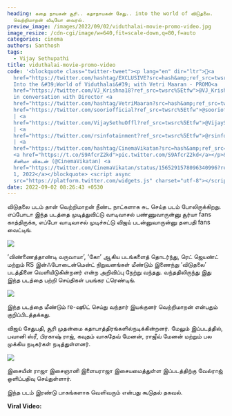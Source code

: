 ```yaml
---
heading: கதை நாயகன் சூரி.. கதாநாயகன் சேது.. into the world of விடுதலை.
  வெற்றிமாறன் வீடியோ வைரல்.
preview_image: /images/2022/09/02/viduthalai-movie-promo-video.jpg
image_resize: /cdn-cgi/image/w=640,fit=scale-down,q=80,f=auto
categories: cinema
authors: Santhosh
tags:
  - Vijay Sethupathi
title: viduthalai-movie-promo-video
code: '<blockquote class="twitter-tweet"><p lang="en" dir="ltr">🔴<a
  href="https://twitter.com/hashtag/EXCLUSIVE?src=hash&amp;ref_src=twsrc%5Etfw">#EXCLUSIVE</a>:
  Into the &#39;World of Viduthalai&#39; with Vetri Maaran - PROMO<a
  href="https://twitter.com/VJ_Krishna18?ref_src=twsrc%5Etfw">@VJ_Krishna18</a>
  in conversation with Director <a
  href="https://twitter.com/hashtag/VetriMaaran?src=hash&amp;ref_src=twsrc%5Etfw">#VetriMaaran</a><a
  href="https://twitter.com/sooriofficial?ref_src=twsrc%5Etfw">@sooriofficial</a>
  | <a
  href="https://twitter.com/VijaySethuOffl?ref_src=twsrc%5Etfw">@VijaySethuOffl</a>
  | <a
  href="https://twitter.com/rsinfotainment?ref_src=twsrc%5Etfw">@rsinfotainment</a>
  | <a
  href="https://twitter.com/hashtag/CinemaVikatan?src=hash&amp;ref_src=twsrc%5Etfw">#CinemaVikatan</a>
  <a href="https://t.co/S9AfcrZ2kd">pic.twitter.com/S9AfcrZ2kd</a></p>&mdash;
  சினிமா விகடன் (@CinemaVikatan) <a
  href="https://twitter.com/CinemaVikatan/status/1565291578096340996?ref_src=twsrc%5Etfw">September
  1, 2022</a></blockquote> <script async
  src="https://platform.twitter.com/widgets.js" charset="utf-8"></script>'
date: 2022-09-02 08:26:43 +0530
---
```

விடுதலை படம் தான் வெற்றிமாறன் நீண்ட நாட்களாக சுட செய்த படம் போலிருக்கிறது. எப்போடா இந்த படத்தை முடித்துவிட்டு வாடிவாசல் பண்ணுவாருன்னு சூர்யா fans காத்திருக்க, எப்போ வாடிவாசல் முடிச்சுட்டு விஜய் படன்னுவாருன்னு தளபதி fans வைட்டிங்.

![](/images/2022/09/02/viduthalai-vjs-video-update.jpg)

‘விண்ணைத்தாண்டி வருவாயா’, ‘கோ’ ஆகிய படங்களைத் தொடர்ந்து, ரெட் ஜெயண்ட் மற்றும் RS  இன்ஃபோடைன்மென்ட் நிறுவனங்கள் மீண்டும் இணைந்து ‘விடுதலை’ படத்தினை வெளியிடுகின்றனர் என்ற அறிவிப்பு நேற்று வந்தது. வந்ததிலிருந்து இது இந்த படத்தை பற்றி செய்திகள் பயங்கர ட்ரெண்டிங்.

![](/images/2022/09/02/viduthalai-vjs-video-update-1.jpg)

இந்த படத்தை மீண்டும் re-ஷூட் செய்து வந்தார் இயக்குனர் வெற்றிமாறன் என்பதும் குறிப்பிடத்தக்கது.

விஜய் சேதுபதி, சூரி முதன்மை கதாபாத்திரங்களில்நடிக்கின்றனர். மேலும்  இப்படத்தில், பவானி ஸ்ரீ, பிரகாஷ் ராஜ், கவுதம் வாசுதேவ் மேனன், ராஜீவ் மேனன் மற்றும் பல முக்கிய நடிகர்கள் நடித்துள்ளனர். 

![](/images/2022/09/02/viduthalai-vjs-video-update-2.jpg)

இசையின் ராஜா இசைஞானி இளையராஜா இசையமைத்துள்ள இப்படத்திற்கு வேல்ராஜ் ஒளிப்பதிவு செய்துள்ளார்.

இந்த படம் இரண்டு பாகங்களாக வெளிவரும் என்பது கூடுதல் தகவல்.

**Viral Video:**